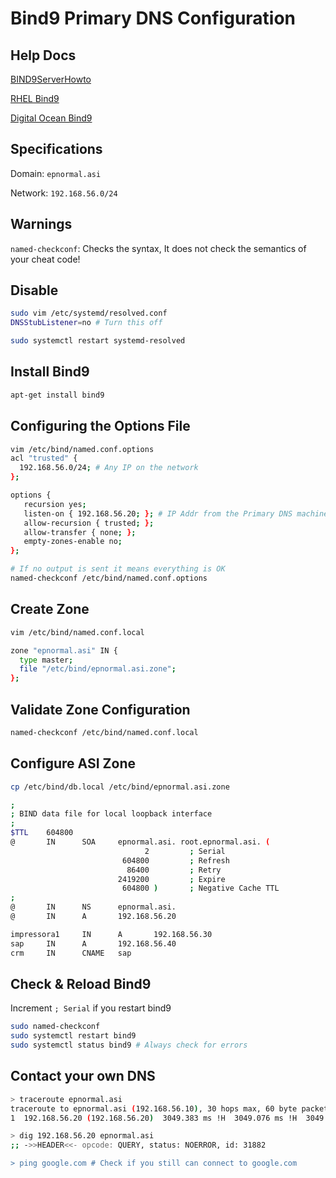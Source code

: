 # Bind9 Primary DNS Configuration

## Help Docs
[BIND9ServerHowto](https://help.ubuntu.com/community/BIND9ServerHowto#Primary_Master_Server)

[RHEL Bind9](https://access.redhat.com/documentation/en-us/red_hat_openstack_platform/8/html/dns-as-a-service_guide/install_and_configure_bind9)

[Digital Ocean Bind9](https://www.digitalocean.com/community/tutorials/how-to-configure-bind-as-a-private-network-dns-server-on-ubuntu-20-04)

## Specifications
Domain: `epnormal.asi`

Network: `192.168.56.0/24`

## Warnings
`named-checkconf`: Checks the syntax, It does not check the semantics of your cheat code!

## Disable 
```sh
sudo vim /etc/systemd/resolved.conf
DNSStubListener=no # Turn this off

sudo systemctl restart systemd-resolved
```
## Install Bind9
```sh
apt-get install bind9
```

## Configuring the Options File
```sh
vim /etc/bind/named.conf.options
acl "trusted" {
  192.168.56.0/24; # Any IP on the network
};

options {
   recursion yes;
   listen-on { 192.168.56.20; }; # IP Addr from the Primary DNS machine
   allow-recursion { trusted; };
   allow-transfer { none; };
   empty-zones-enable no;
};
```

```sh
# If no output is sent it means everything is OK
named-checkconf /etc/bind/named.conf.options
```

## Create Zone
```sh
vim /etc/bind/named.conf.local

zone "epnormal.asi" IN {
  type master;
  file "/etc/bind/epnormal.asi.zone";
};
```

## Validate Zone Configuration
```sh
named-checkconf /etc/bind/named.conf.local
```

## Configure ASI Zone
```sh
cp /etc/bind/db.local /etc/bind/epnormal.asi.zone
```

```sh
;
; BIND data file for local loopback interface
;
$TTL    604800
@       IN      SOA     epnormal.asi. root.epnormal.asi. (
                              2         ; Serial
                         604800         ; Refresh
                          86400         ; Retry
                        2419200         ; Expire
                         604800 )       ; Negative Cache TTL
;
@       IN      NS      epnormal.asi.
@       IN      A       192.168.56.20

impressora1     IN      A       192.168.56.30
sap     IN      A       192.168.56.40
crm     IN      CNAME   sap
```

## Check & Reload Bind9
Increment `; Serial` if you restart bind9

```sh
sudo named-checkconf
sudo systemctl restart bind9
sudo systemctl status bind9 # Always check for errors
```

## Contact your own DNS
```sh
> traceroute epnormal.asi
traceroute to epnormal.asi (192.168.56.10), 30 hops max, 60 byte packets
1  192.168.56.20 (192.168.56.20)  3049.383 ms !H  3049.076 ms !H  3049.018 ms !H

> dig 192.168.56.20 epnormal.asi
;; ->>HEADER<<- opcode: QUERY, status: NOERROR, id: 31882

> ping google.com # Check if you still can connect to google.com
```

